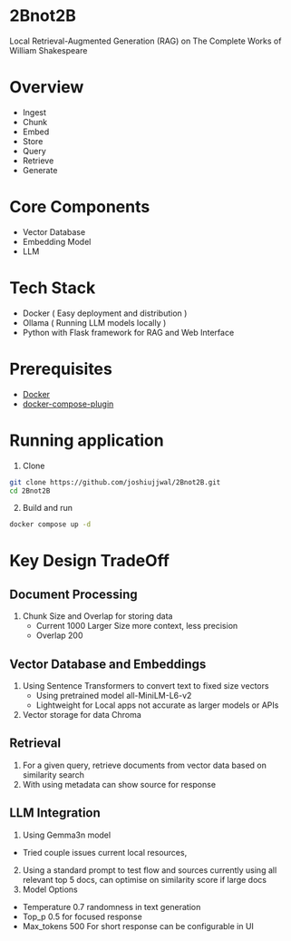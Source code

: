 # 2Bnot2B
Local Retrieval-Augmented Generation (RAG) on The Complete Works of William Shakespeare 

# Overview
- Ingest
- Chunk
- Embed
- Store
- Query
- Retrieve
- Generate

# Core Components
- Vector Database
- Embedding Model
- LLM

# Tech Stack
- Docker ( Easy deployment and distribution )
- Ollama ( Running LLM models locally )
- Python with Flask framework for RAG and Web Interface

# Prerequisites 
- [Docker](https://docs.docker.com/get-started/get-docker/)
- [docker-compose-plugin](https://docs.docker.com/compose/install/)

# Running application
1. Clone 
```bash
git clone https://github.com/joshiujjwal/2Bnot2B.git
cd 2Bnot2B
```
2. Build and run
```bash
docker compose up -d
```

# Key Design TradeOff
## Document Processing 
1. Chunk Size and Overlap for storing data
    - Current 1000 Larger Size more context, less precision
    - Overlap 200 

## Vector Database and Embeddings
1. Using Sentence Transformers to convert text to fixed size vectors
    - Using pretrained model all-MiniLM-L6-v2
    - Lightweight for Local apps not accurate as larger models or APIs
2. Vector storage for data Chroma

## Retrieval
1. For a given query, retrieve documents from vector data based on similarity search
2. With using metadata can show source for response

## LLM Integration
1. Using Gemma3n model
 - Tried couple issues current local resources, 
2. Using a standard prompt to test flow and sources currently using all relevant top 5 docs, can optimise on similarity score if large docs
3. Model Options
 - Temperature 0.7 randomness in text generation
 - Top_p 0.5 for focused response
 - Max_tokens 500 For short response can be configurable in UI